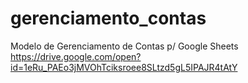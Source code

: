 # gerenciamento_contas
Modelo de Gerenciamento de Contas p/ Google Sheets
https://drive.google.com/open?id=1eRu_PAEo3jMVOhTciksroee8SLtzd5gL5IPAJR4tAtY
